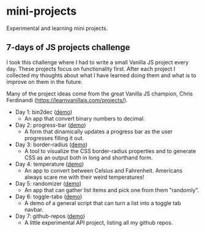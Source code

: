 # mini-projects
Experimental and learning mini projects.

## 7-days of JS projects challenge
I took this challenge where I had to write a small Vanilla JS project every day. These projects focus on functionality first. After each project I collected my thoughts about what I have learned doing them and what is to improve on them in the future.

Many of the project ideas come from the great Vanilla JS champion, Chris Ferdinandi (https://learnvanillajs.com/projects/).

* Day 1: bin2dec ([demo](https://bukazoltan.github.io/mini-projects/bin2dec/))
  * An app that convert binary numbers to decimal.
* Day 2: progress-bar ([demo](https://bukazoltan.github.io/mini-projects/progress-bar/))
  * A form that dinamically updates a progress bar as the user progresses filling it out.
* Day 3: border-radius ([demo](https://bukazoltan.github.io/mini-projects/border-radius/))
  * A tool to visualize the CSS border-radius properties and to generate CSS as an output both in long and shorthand form.
* Day 4: temperature ([demo](https://bukazoltan.github.io/mini-projects/temperature/))
  * An app to convert between Celsius and Fahrenheit. Americans always scare me with their weird temperatures!
* Day 5: randomizer ([demo](https://bukazoltan.github.io/mini-projects/randomizer/))
  * An app that can gather list items and pick one from them "randomly".
* Day 6: toggle-tabs ([demo](https://bukazoltan.github.io/mini-projects/toggle-tabs/))
  * A demo of a general script that can turn a list into a toggle tab navbar.
* Day 7: github-repos ([demo](https://bukazoltan.github.io/mini-projects/github-repos/))
  * A little experimental API project, listing all my github repos.

